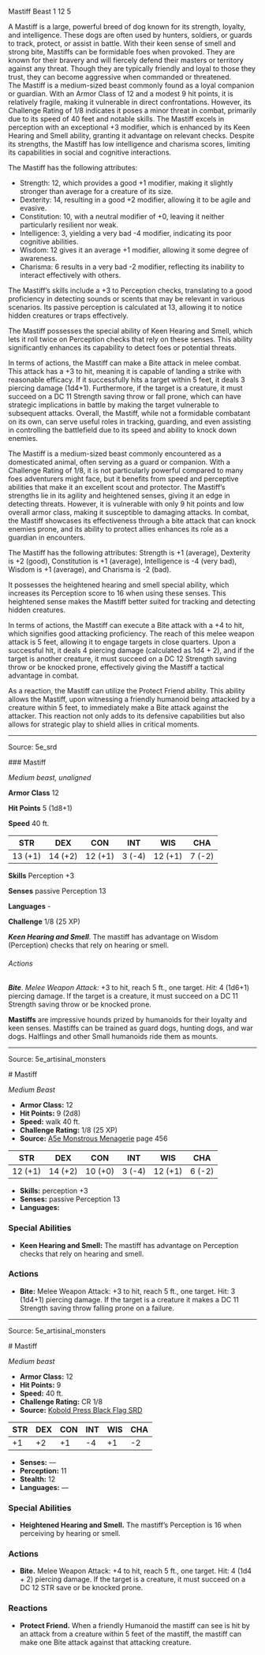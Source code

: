 <MonsterName/>Mastiff</MonsterName>
<CreatureType/>Beast</CreatureType>
<CR/>1</CR>
<AC/>12</AC>
<HP/>5</HP>
<summary>A Mastiff is a large, powerful breed of dog known for its strength, loyalty, and intelligence. These dogs are often used by hunters, soldiers, or guards to track, protect, or assist in battle. With their keen sense of smell and strong bite, Mastiffs can be formidable foes when provoked. They are known for their bravery and will fiercely defend their masters or territory against any threat. Though they are typically friendly and loyal to those they trust, they can become aggressive when commanded or threatened.</summary>

<summary>The Mastiff is a medium-sized beast commonly found as a loyal companion or guardian. With an Armor Class of 12 and a modest 9 hit points, it is relatively fragile, making it vulnerable in direct confrontations. However, its Challenge Rating of 1/8 indicates it poses a minor threat in combat, primarily due to its speed of 40 feet and notable skills. The Mastiff excels in perception with an exceptional +3 modifier, which is enhanced by its Keen Hearing and Smell ability, granting it advantage on relevant checks. Despite its strengths, the Mastiff has low intelligence and charisma scores, limiting its capabilities in social and cognitive interactions.</summary>

<detail>

The Mastiff has the following attributes: 
- Strength: 12, which provides a good +1 modifier, making it slightly stronger than average for a creature of its size.
- Dexterity: 14, resulting in a good +2 modifier, allowing it to be agile and evasive.
- Constitution: 10, with a neutral modifier of +0, leaving it neither particularly resilient nor weak.
- Intelligence: 3, yielding a very bad -4 modifier, indicating its poor cognitive abilities.
- Wisdom: 12 gives it an average +1 modifier, allowing it some degree of awareness.
- Charisma: 6 results in a very bad -2 modifier, reflecting its inability to interact effectively with others.

The Mastiff’s skills include a +3 to Perception checks, translating to a good proficiency in detecting sounds or scents that may be relevant in various scenarios. Its passive perception is calculated at 13, allowing it to notice hidden creatures or traps effectively.

The Mastiff possesses the special ability of Keen Hearing and Smell, which lets it roll twice on Perception checks that rely on these senses. This ability significantly enhances its capability to detect foes or potential threats.

In terms of actions, the Mastiff can make a Bite attack in melee combat. This attack has a +3 to hit, meaning it is capable of landing a strike with reasonable efficacy. If it successfully hits a target within 5 feet, it deals 3 piercing damage (1d4+1). Furthermore, if the target is a creature, it must succeed on a DC 11 Strength saving throw or fall prone, which can have strategic implications in battle by making the target vulnerable to subsequent attacks. Overall, the Mastiff, while not a formidable combatant on its own, can serve useful roles in tracking, guarding, and even assisting in controlling the battlefield due to its speed and ability to knock down enemies.

The Mastiff is a medium-sized beast commonly encountered as a domesticated animal, often serving as a guard or companion. With a Challenge Rating of 1/8, it is not particularly powerful compared to many foes adventurers might face, but it benefits from speed and perceptive abilities that make it an excellent scout and protector. The Mastiff’s strengths lie in its agility and heightened senses, giving it an edge in detecting threats. However, it is vulnerable with only 9 hit points and low overall armor class, making it susceptible to damaging attacks. In combat, the Mastiff showcases its effectiveness through a bite attack that can knock enemies prone, and its ability to protect allies enhances its role as a guardian in encounters.

The Mastiff has the following attributes: Strength is +1 (average), Dexterity is +2 (good), Constitution is +1 (average), Intelligence is -4 (very bad), Wisdom is +1 (average), and Charisma is -2 (bad). 

It possesses the heightened hearing and smell special ability, which increases its Perception score to 16 when using these senses. This heightened sense makes the Mastiff better suited for tracking and detecting hidden creatures.

In terms of actions, the Mastiff can execute a Bite attack with a +4 to hit, which signifies good attacking proficiency. The reach of this melee weapon attack is 5 feet, allowing it to engage targets in close quarters. Upon a successful hit, it deals 4 piercing damage (calculated as 1d4 + 2), and if the target is another creature, it must succeed on a DC 12 Strength saving throw or be knocked prone, effectively giving the Mastiff a tactical advantage in combat.

As a reaction, the Mastiff can utilize the Protect Friend ability. This ability allows the Mastiff, upon witnessing a friendly humanoid being attacked by a creature within 5 feet, to immediately make a Bite attack against the attacker. This reaction not only adds to its defensive capabilities but also allows for strategic play to shield allies in critical moments.</detail>



---

Source: 5e_srd

<statblock>
### Mastiff

*Medium beast, unaligned*

**Armor Class** 12

**Hit Points** 5 (1d8+1)

**Speed** 40 ft.

| STR     | DEX     | CON     | INT    | WIS     | CHA    |
|---------|---------|---------|--------|---------|--------|
| 13 (+1) | 14 (+2) | 12 (+1) | 3 (-4) | 12 (+1) | 7 (-2) |

**Skills** Perception +3

**Senses** passive Perception 13

**Languages** -

**Challenge** 1/8 (25 XP)

***Keen Hearing and Smell***. The mastiff has advantage on Wisdom (Perception) checks that rely on hearing or smell.

###### Actions

***Bite***. *Melee Weapon Attack:* +3 to hit, reach 5 ft., one target. *Hit:* 4 (1d6+1) piercing damage. If the target is a creature, it must succeed on a DC 11 Strength saving throw or be knocked prone.

**Mastiffs** are impressive hounds prized by humanoids for their loyalty and keen senses. Mastiffs can be trained as guard dogs, hunting dogs, and war dogs. Halflings and other Small humanoids ride them as mounts.</statblock>




---

Source: 5e_artisinal_monsters

<statblock>
# Mastiff

*Medium* *Beast*

- **Armor Class:** 12
- **Hit Points:** 9 (2d8)
- **Speed:** walk 40 ft.
- **Challenge Rating:** 1/8 (25 XP)
- **Source:** [A5e Monstrous Menagerie](https://enpublishingrpg.com/products/level-up-monstrous-menagerie-a5e) page 456

| STR | DEX | CON | INT | WIS | CHA |
| --- | --- | --- | --- | --- | --- |
| 12 (+1) | 14 (+2) | 10 (+0) | 3 (-4) | 12 (+1) | 6 (-2) |

- **Skills:** perception +3
- **Senses:** passive Perception 13
- **Languages:** 

### Special Abilities

- **Keen Hearing and Smell:** The mastiff has advantage on Perception checks that rely on hearing and smell.

### Actions

- **Bite:** Melee Weapon Attack: +3 to hit, reach 5 ft., one target. Hit: 3 (1d4+1) piercing damage. If the target is a creature  it makes a DC 11 Strength saving throw  falling prone on a failure.


</statblock>




---

Source: 5e_artisinal_monsters

<statblock>
# Mastiff

*Medium beast*

- **Armor Class:** 12
- **Hit Points:** 9
- **Speed:** 40 ft.
- **Challenge Rating:** CR 1/8
- **Source:** [Kobold Press Black Flag SRD](https://koboldpress.com/black-flag-roleplaying/)

| STR | DEX | CON | INT | WIS | CHA |
| --- | --- | --- | --- | --- | --- |
| +1 | +2 | +1 | -4 | +1 | -2 |

- **Senses:** —
- **Perception:** 11
- **Stealth:** 12
- **Languages:** —

### Special Abilities

- **Heightened Hearing and Smell.** The mastiff’s Perception is 16 when perceiving by hearing or smell.

### Actions

- **Bite.** Melee Weapon Attack: +4 to hit, reach 5 ft., one target. Hit: 4 (1d4 + 2) piercing damage. If the target is a creature, it must succeed on a DC 12 STR save or be knocked prone.

### Reactions

- **Protect Friend.** When a friendly Humanoid the mastiff can see is hit by an attack from a creature within 5 feet of the mastiff, the mastiff can make one Bite attack against that attacking creature.

</statblock>


